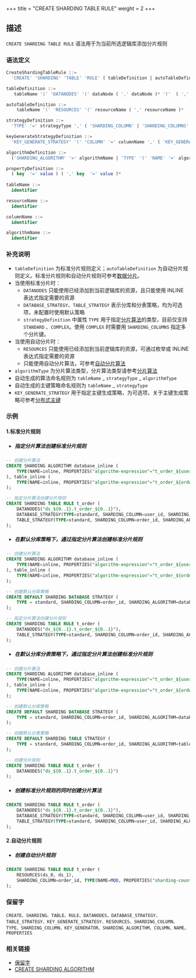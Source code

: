 +++
title = "CREATE SHARDING TABLE RULE"
weight = 2
+++

## 描述

`CREATE SHARDING TABLE RULE` 语法用于为当前所选逻辑库添加分片规则

### 语法定义

```SQL
CreateShardingTableRule ::=
  'CREATE' 'SHARDING' 'TABLE' 'RULE' ( tableDefinition | autoTableDefinition ) ( ',' ( tableDefinition | autoTableDefinition ) )*

tableDefinition ::= 
   tableName '(' 'DATANODES' '(' dataNode ( ',' dataNode )* ')'  ( ','  'DATABASE_STRATEGY' '(' strategyDefinition ')' )?  ( ','  'TABLE_STRATEGY' '(' strategyDefinition ')' )?  ( ','  'KEY_GENERATE_STRATEGY' '(' keyGenerateStrategyDefinition ')' )? ')'

autoTableDefinition ::=
    tableName '(' 'RESOURCES' '(' resourceName ( ',' resourceName )*  ')' ',' 'SHARDING_COLUMN' '=' columnName ',' algorithmDefinition ( ','  'KEY_GENERATE_STRATEGY' '(' keyGenerateStrategyDefinition ')' )?')'

strategyDefinition ::=
  'TYPE' '=' strategyType ',' ( 'SHARDING_COLUMN' | 'SHARDING_COLUMNS' ) '=' columnName ',' algorithmDefinition

keyGenerateStrategyDefinition ::= 
  'KEY_GENERATE_STRATEGY' '(' 'COLUMN' '=' columnName ',' ( 'KEY_GENERATOR' '=' algorihtmName | algorithmDefinition ) ')' 

algorithmDefinition ::=
  ('SHARDING_ALGORITHM' '=' algorithmName | 'TYPE' '(' 'NAME' '=' algorithmType ( ',' 'PROPERTIES'  '(' propertyDefinition  ')' )?')'  )

propertyDefinition ::=
  ( key  '=' value ) ( ',' key  '=' value )* 
    
tableName ::=
  identifier

resourceName ::=
  identifier

columnName ::=
  identifier

algorithmName ::=
  identifier
```

### 补充说明

- `tableDefinition` 为标准分片规则定义；`autoTableDefinition` 为自动分片规则定义。标准分片规则和自动分片规则可参考[数据分片](/cn/user-manual/shardingsphere-jdbc/yaml-config/rules/sharding/)。
- 当使用标准分片时：
    - `DATANODES` 只能使用已经添加到当前逻辑库的资源，且只能使用 INLINE 表达式指定需要的资源
    - `DATABASE_STRATEGY`、`TABLE_STRATEGY` 表示分库和分表策略，均为可选项，未配置时使用默认策略
    - `strategyDefinition` 中属性 `TYPE` 用于指定[分片算法](/cn/features/sharding/concept/sharding/#自定义分片算法)的类型，目前仅支持 `STANDARD` 、`COMPLEX`。使用 `COMPLEX` 时需要用 `SHARDING_COLUMNS` 指定多个分片键。 
- 当使用自动分片时：
    - `RESOURCES` 只能使用已经添加到当前逻辑库的资源，可通过枚举或 INLINE 表达式指定需要的资源
    - 只能使用自动分片算法，可参考[自动分片算法](/cn/user-manual/shardingsphere-jdbc/builtin-algorithm/sharding/#自动分片算法)
- `algorithmType` 为分片算法类型，分片算法类型请参考[分片算法](/cn/user-manual/shardingsphere-jdbc/builtin-algorithm/sharding/)
- 自动生成的算法命名规则为  `tableName` _ `strategyType` _ `algorithmType`
- 自动生成的主键策略命名规则为 `tableName` _ `strategyType`
- `KEY_GENERATE_STRATEGY` 用于指定主键生成策略，为可选项，关于主键生成策略可参考[分布式主键](/cn/user-manual/shardingsphere-jdbc/builtin-algorithm/keygen/)

### 示例

#### 1.标准分片规则

- ##### 指定分片算法创建标准分片规则

```SQL
-- 创建分片算法
CREATE SHARDING ALGORITHM database_inline (
    TYPE(NAME=inline, PROPERTIES("algorithm-expression"="t_order_${user_id % 2}"))
), table_inline (
    TYPE(NAME=inline, PROPERTIES("algorithm-expression"="t_order_${order_id % 2}"))
); 

-- 指定分片算法创建分片规则
CREATE SHARDING TABLE RULE t_order (
    DATANODES("ds_${0..1}.t_order_${0..1}"),
    DATABASE_STRATEGY(TYPE=standard, SHARDING_COLUMN=user_id, SHARDING_ALGORITHM=database_inline),
    TABLE_STRATEGY(TYPE=standard, SHARDING_COLUMN=order_id, SHARDING_ALGORITHM=table_inline)
);
```

- ##### 在默认分库策略下，通过指定分片算法创建标准分片规则

```SQL
-- 创建分片算法
CREATE SHARDING ALGORITHM database_inline (
    TYPE(NAME=inline, PROPERTIES("algorithm-expression"="t_order_${user_id % 2}"))
), table_inline (
    TYPE(NAME=inline, PROPERTIES("algorithm-expression"="t_order_${order_id % 2}"))
); 

-- 创建默认分库策略
CREATE DEFAULT SHARDING DATABASE STRATEGY (
    TYPE = standard, SHARDING_COLUMN=order_id, SHARDING_ALGORITHM=database_inline
);

-- 指定分片算法创建分片规则
CREATE SHARDING TABLE RULE t_order (
    DATANODES("ds_${0..1}.t_order_${0..1}"),
    TABLE_STRATEGY(TYPE=standard, SHARDING_COLUMN=order_id, SHARDING_ALGORITHM=table_inline)
);
```

- ##### 在默认分库分表策略下，通过指定分片算法创建标准分片规则

```SQL
-- 创建分片算法
CREATE SHARDING ALGORITHM database_inline (
    TYPE(NAME=inline, PROPERTIES("algorithm-expression"="t_order_${user_id % 2}"))
), table_inline (
    TYPE(NAME=inline, PROPERTIES("algorithm-expression"="t_order_${order_id % 2}"))
); 

-- 创建默认分库策略
CREATE DEFAULT SHARDING DATABASE STRATEGY (
    TYPE = standard, SHARDING_COLUMN=order_id, SHARDING_ALGORITHM=database_inline
);

-- 创建默认分表策略
CREATE DEFAULT SHARDING TABLE STRATEGY (
    TYPE = standard, SHARDING_COLUMN=order_id, SHARDING_ALGORITHM=table_inline
);

-- 创建分片规则
CREATE SHARDING TABLE RULE t_order (
    DATANODES("ds_${0..1}.t_order_${0..1}")
);
```

- ##### 创建标准分片规则的同时创建分片算法

```SQL
CREATE SHARDING TABLE RULE t_order (
    DATANODES("ds_${0..1}.t_order_${0..1}"),
    DATABASE_STRATEGY(TYPE=standard, SHARDING_COLUMN=user_id, SHARDING_ALGORITHM(TYPE(NAME=inline, PROPERTIES("algorithm-expression"="ds_${user_id % 2}")))),
    TABLE_STRATEGY(TYPE=standard, SHARDING_COLUMN=user_id, SHARDING_ALGORITHM(TYPE(NAME=inline, PROPERTIES("algorithm-expression"="ds_${order_id % 2}"))))
);
```

#### 2.自动分片规则
- ##### 创建自动分片规则
```SQL
CREATE SHARDING TABLE RULE t_order (
    RESOURCES(ds_0, ds_1),
    SHARDING_COLUMN=order_id, TYPE(NAME=MOD, PROPERTIES("sharding-count"=4))
);
```

### 保留字

    CREATE、SHARDING、TABLE、RULE、DATANODES、DATABASE_STRATEGY、TABLE_STRATEGY、KEY_GENERATE_STRATEGY、RESOURCES、SHARDING_COLUMN、TYPE、SHARDING_COLUMN、KEY_GENERATOR、SHARDING_ALGORITHM、COLUMN、NAME、PROPERTIES

### 相关链接
- [保留字](/cn/reference/distsql/syntax/reserved-word/)
- [CREATE SHARDING ALGORITHM](/cn/reference/distsql/syntax/rdl/rule-definition/create-sharding-algorithm/)

